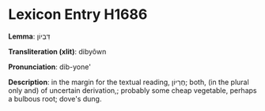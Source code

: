 # Lexicon Entry H1686

**Lemma**: דִּבְיוֹן

**Transliteration (xlit)**: dibyôwn

**Pronunciation**: dib-yone'

**Description**:
in the margin for the textual reading, חֶרְיוֹן; both, (in the plural only and) of uncertain derivation,; probably some cheap vegetable, perhaps a bulbous root; dove's dung.
